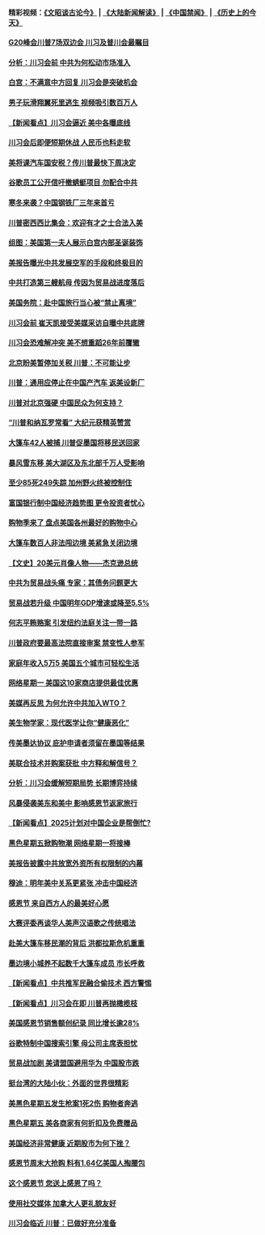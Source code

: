 #### 精彩视频：[《文昭谈古论今》](https://github.com/gfw-breaker/wenzhao/blob/master/README.md?t=11280331) | [《大陆新闻解读》](https://github.com/gfw-breaker/ntdtv-comedy/blob/master/README.md?t=11280331) | [《中国禁闻》](https://github.com/gfw-breaker/ntdtv-news/blob/master/README.md?t=11280331) | [《历史上的今天》](https://github.com/gfw-breaker/today-in-history/blob/master/README.md?t=11280331) 

#### [G20峰会川普7场双边会 川习及普川会最瞩目](../pages/nsc412/n10877729.md?t=11280331) 

#### [分析：川习会前 中共为何松动市场准入](../pages/nsc412/n10877536.md?t=11280331) 

#### [白宫：不满意中方回复 川习会是突破机会](../pages/nsc412/n10877725.md?t=11280331) 

#### [男子玩滑翔翼死里逃生 视频吸引数百万人](../pages/nsc412/n10877704.md?t=11280331) 

#### [【新闻看点】川习会逼近 美中各曝底线](../pages/nsc412/n10877611.md?t=11280331) 

#### [川习会后即便短期休战 人民币也料走软](../pages/nsc412/n10877505.md?t=11280331) 

#### [美将课汽车国安税？传川普最快下周决定](../pages/nsc412/n10877485.md?t=11280331) 

#### [谷歌员工公开信吁撤蜻蜓项目 勿配合中共](../pages/nsc412/n10877407.md?t=11280331) 

#### [寒冬来袭？中国钢铁厂三年来首亏](../pages/nsc412/n10877369.md?t=11280331) 

#### [川普密西西比集会：欢迎有才之士合法入美](../pages/nsc412/n10877175.md?t=11280331) 

#### [组图：美国第一夫人展示白宫内部圣诞装饰](../pages/nsc412/n10876715.md?t=11280331) 

#### [美报告曝光中共发展空军的手段和终极目的](../pages/nsc412/n10875744.md?t=11280331) 

#### [中共打造第三艘航母 传因为贸易战进度落后](../pages/nsc412/n10876549.md?t=11280331) 

#### [美国务院：赴中国旅行当心被“禁止离境”](../pages/nsc412/n10875955.md?t=11280331) 

#### [川习会前 崔天凯接受美媒采访自曝中共底牌](../pages/nsc412/n10875588.md?t=11280331) 

#### [川习会恐难解冲突 美不想重蹈26年前覆辙](../pages/nsc412/n10875981.md?t=11280331) 

#### [北京盼美暂停加关税 川普：不可能让步](../pages/nsc412/n10875808.md?t=11280331) 

#### [川普：通用应停止在中国产汽车 返美设新厂](../pages/nsc412/n10875814.md?t=11280331) 

#### [川普对北京强硬 中国民众为何支持？](../pages/nsc412/n10875303.md?t=11280331) 

#### [“川普和纳瓦罗常看” 大纪元获精英赞赏](../pages/nsc412/n10874031.md?t=11280331) 

#### [大篷车42人被捕 川普促墨国将移民送回家](../pages/nsc412/n10875540.md?t=11280331) 

#### [暴风雪东移 美大湖区及东北部千万人受影响](../pages/nsc412/n10875370.md?t=11280331) 

#### [至少85死249失踪 加州野火终被控制住](../pages/nsc412/n10874488.md?t=11280331) 

#### [富国银行制中国经济趋势图 更令投资者忧心](../pages/nsc412/n10874182.md?t=11280331) 

#### [购物季来了 盘点美国各州最好的购物中心](../pages/nsc412/n10869918.md?t=11280331) 

#### [大篷车数百人非法闯边境 美紧急关闭边境](../pages/nsc412/n10873849.md?t=11280331) 

#### [【文史】20美元肖像人物——杰克逊总统](../pages/nsc412/n4606292.md?t=11280331) 

#### [中共为贸易战头痛 专家：其债务问题更大](../pages/nsc412/n10873720.md?t=11280331) 

#### [贸易战若升级 中国明年GDP增速或降至5.5%](../pages/nsc412/n10873758.md?t=11280331) 

#### [何志平贿赂案 引发纽约法庭关注一带一路](../pages/nsc412/n10873540.md?t=11280331) 

#### [川普政府要最高法院直接审案 禁变性人参军](../pages/nsc412/n10873508.md?t=11280331) 

#### [家庭年收入5万5  美国五个城市可轻松生活](../pages/nsc412/n10872685.md?t=11280331) 

#### [网络星期一 美国这10家商店提供最佳优惠](../pages/nsc412/n10873156.md?t=11280331) 

#### [美媒再反思 为何允许中共加入WTO？](../pages/nsc412/n10872958.md?t=11280331) 

#### [美生物学家：现代医学让你“健康恶化”](../pages/nsc412/n10872870.md?t=11280331) 

#### [传美墨达协议 庇护申请者须留在墨国等结果](../pages/nsc412/n10872961.md?t=11280331) 

#### [美联合技术并购案获批 中方释和解信号？](../pages/nsc412/n10872855.md?t=11280331) 

#### [分析：川习会缓解短期局势 长期博弈持续](../pages/nsc412/n10872672.md?t=11280331) 

#### [风暴侵袭美东和美中 影响感恩节返家旅行](../pages/nsc412/n10872796.md?t=11280331) 

#### [【新闻看点】2025计划对中国企业是帮倒忙?](../pages/nsc412/n10872729.md?t=11280331) 

#### [黑色星期五掀购物潮 网络星期一将接棒](../pages/nsc412/n10872640.md?t=11280331) 

#### [美报告披露中共放宽外资所有权限制的内幕](../pages/nsc412/n10872255.md?t=11280331) 

#### [穆迪：明年美中关系更紧张 冲击中国经济](../pages/nsc412/n10872456.md?t=11280331) 

#### [感恩节 来自西方人的最美好心愿](../pages/nsc412/n10871477.md?t=11280331) 

#### [大赛评委再谈华人美声汉语歌之传统唱法](../pages/nsc412/n10871818.md?t=11280331) 

#### [赴美大篷车移民潮的背后 洪都拉斯危机重重](../pages/nsc412/n10871641.md?t=11280331) 

#### [墨边境小城养不起数千大篷车成员 市长呼救](../pages/nsc412/n10871580.md?t=11280331) 

#### [【新闻看点】中共推军民融合偷技术 西方警惕](../pages/nsc412/n10871382.md?t=11280331) 

#### [【新闻看点】川习会在即 川普再抛橄榄枝](../pages/nsc412/n10871248.md?t=11280331) 

#### [美国感恩节销售额创纪录 同比增长逾28%](../pages/nsc412/n10871319.md?t=11280331) 

#### [谷歌特制中国搜索引擎 母公司主席表担忧](../pages/nsc412/n10871238.md?t=11280331) 

#### [贸易战加剧 美请盟国避用华为 中国股市跌](../pages/nsc412/n10871064.md?t=11280331) 

#### [挺台湾的大陆小伙：外面的世界很精彩](../pages/nsc412/n10870983.md?t=11280331) 

#### [美黑色星期五发生枪案1死2伤 购物者奔逃](../pages/nsc412/n10870651.md?t=11280331) 

#### [黑色星期五 美各商家有何折扣及免费赠品](../pages/nsc412/n10869609.md?t=11280331) 

#### [美国经济非常健康 近期股市为何下挫？](../pages/nsc412/n10869220.md?t=11280331) 

#### [感恩节周末大抢购 料有1.64亿美国人掏腰包](../pages/nsc412/n10869532.md?t=11280331) 

#### [这个感恩节 您送上感恩了吗？](../pages/nsc412/n10869319.md?t=11280331) 

#### [使用社交媒体 加拿大人更礼貌友好](../pages/nsc412/n10869758.md?t=11280331) 

#### [川习会临近 川普：已做好充分准备](../pages/nsc412/n10869699.md?t=11280331) 

